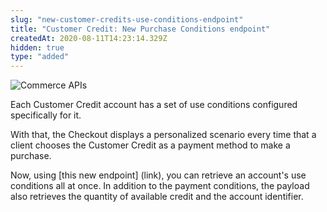 ```yaml
---
slug: "new-customer-credits-use-conditions-endpoint"
title: "Customer Credit: New Purchase Conditions endpoint"
createdAt: 2020-08-11T14:23:14.329Z
hidden: true
type: "added"
---
```


![Commerce APIs](https://img.shields.io/badge/-Commerce%20APIs-brightgreen)

Each Customer Credit account has a set of use conditions configured specifically for it. 

With that, the Checkout displays a personalized scenario every time that a client chooses the Customer Credit as a payment method to make a purchase.

Now, using [this new endpoint] (link), you can retrieve an account's use conditions all at once. In addition to the payment conditions, the payload also retrieves the quantity of available credit and the account identifier.